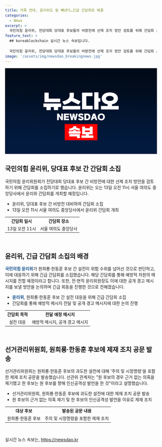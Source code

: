 ```yaml
---
title: 자폭 전대, 윤리위도 칼 빼낸다…긴급 간담회로 해결
categories:
  - News
excerpt: >
  국민의힘 윤리위, 전당대회 당대표 후보들의 비방전에 선제 조치 방안 검토를 위해 간담회 소집. 원희룡·한동훈 후보 간의 공방이 과도하다는 판단으로 윤리위가 긴급 간담회 개최 결정. 전·현직 윤리위원장도 공개 경고 메시지 논의. 선거관리위원회, 원희룡·한동훈 후보에 경고 및 시정명령 제재 조치 공문 발송. 후보들의 공방으로 불거진 문제에 대한 조치와 해결을 위한 이목 집중. (단어수: 53)
feature_text: >
  ## koreablockchain 실시간 뉴스 속보입니다.

  국민의힘 윤리위, 전당대회 당대표 후보들의 비방전에 선제 조치 방안 검토를 위해 간담회 소집. 원희룡·한동훈 후보 간의 공방이 과도하다는 판단으로 윤리위가 긴급 간담회 개최 결정. 전·현직 윤리위원장도 공개 경고 메시지 논의. 선거관리위원회, 원희룡·한동훈 후보에 경고 및 시정명령 제재 조치 공문 발송. 후보들의 공방으로 불거진 문제에 대한 조치와 해결을 위한 이목 집중. (단어수: 53)
image: '/assets/img/newsdao_breakingnews.jpg'
---
```


<p><img src="/assets/img/newsdao_breakingnews.jpg" alt="koreablockchain 속보" /></p>

<h2 data-ke-size="size26">국민의힘 윤리위, 당대표 후보 간 간담회 소집</h2>

<p data-ke-size="size16">국민의힘 윤리위원회가 전당대회 당대표 후보 간 비방전에 대한 선제 조치 방안을 검토하기 위해 간담회를 소집하기로 했습니다. 윤리위는 오는 13일 오전 11시 서울 여의도 중앙당사에서 윤리위 간담회를 개최할 예정입니다.</p>

<ul>
  <li>윤리위, 당대표 후보 간 비방전 대비하여 간담회 소집</li>
  <li>13일 오전 11시 서울 여의도 중앙당사에서 윤리위 간담회 개최</li>
</ul>

<table>
  <tr>
    <td style="text-align: center; height: 17px;"><b>간담회 일시</b></td>
    <td style="text-align: center; height: 17px;"><b>간담회 장소</b></td>
  </tr>
  <tr>
    <td style="text-align: center; height: 17px;">13일 오전 11시</td>
    <td style="text-align: center; height: 17px;">서울 여의도 중앙당사</td>
  </tr>
</table>

<p data-ke-size="size16">&nbsp;</p>

<h2 data-ke-size="size26">윤리위, 긴급 간담회 소집의 배경</h2>

<p data-ke-size="size16"><b><span style="color: #1a5490;">국민의힘 윤리위</span></b>가 원희룡·한동훈 후보 간 설전이 위험 수위를 넘어선 것으로 판단하고, 이에 대응하기 위해 긴급 간담회를 소집했습니다. 해당 간담회를 통해 예방적 차원의 메시지를 전할 예정이라고 합니다. 또한, 전·현직 윤리위원장도 이에 대한 공개 경고 메시지를 보낼 방안을 논의하며 긴급 회동을 진행한 것으로 전해졌습니다.</p>

<ul>
  <li><b><span style="color: #1a5490;">윤리위</span></b>, 원희룡·한동훈 후보 간 설전 대응을 위해 긴급 간담회 소집</li>
  <li>간담회를 통해 예방적 메시지 전달 및 공개 경고 메시지에 대한 논의 진행</li>
</ul>

<table>
  <tr>
    <td style="text-align: center; height: 17px;"><b>간담회 목적</b></td>
    <td style="text-align: center; height: 17px;"><b>전달 예정 메시지</b></td>
  </tr>
  <tr>
    <td style="text-align: center; height: 17px;">설전 대응</td>
    <td style="text-align: center; height: 17px;">예방적 메시지, 공개 경고 메시지</td>
  </tr>
</table>

<p data-ke-size="size16">&nbsp;</p>

<h2 data-ke-size="size26">선거관리위원회, 원희룡·한동훈 후보에 제재 조치 공문 발송</h2>

<p data-ke-size="size16">선거관리위원회는 원희룡·한동훈 후보의 과도한 설전에 대해 '주의 및 시정명령'을 포함한 제재 조치 공문을 발송했습니다. 선관위 관계자는 "원 후보의 경우 근거 없는 의혹을 제기했고 한 후보는 원 후보를 향해 인신공격성 발언을 한 것"이라고 설명했습니다.</p>

<ul>
  <li>선거관리위원회, 원희룡·한동훈 후보에 과도한 설전에 대한 제재 조치 공문 발송</li>
  <li>원 후보의 근거 없는 의혹 제기 및 한 후보의 인신공격성 발언을 이유로 제재 조치</li>
</ul>

<table>
  <tr>
    <td style="text-align: center; height: 17px;"><b>대상 후보</b></td>
    <td style="text-align: center; height: 17px;"><b>발송된 공문 내용</b></td>
  </tr>
  <tr>
    <td style="text-align: center; height: 17px;">원희룡·한동훈 후보</td>
    <td style="text-align: center; height: 17px;">주의 및 시정명령을 포함한 제재 조치</td>
  </tr>
</table>

<p data-ke-size="size16">&nbsp;</p>
실시간 뉴스 속보는, <a href="https://newsdao.kr" rel="dofollow">https://newsdao.kr</a>


